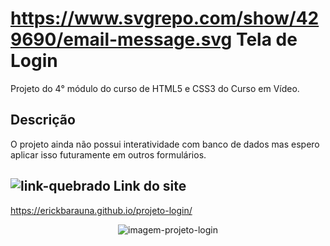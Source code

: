 # https://www.svgrepo.com/show/429690/email-message.svg Tela de Login
Projeto do 4° módulo do curso de HTML5 e CSS3 do Curso em Vídeo.
 
 ## Descrição
O projeto ainda não possui interatividade com banco de dados mas espero aplicar isso futuramente em outros formulários.

## ![link-quebrado](https://user-images.githubusercontent.com/98670029/193427214-49ca4dc9-c9ac-445e-b63b-79ba0f79fbc8.png) Link do site
https://erickbarauna.github.io/projeto-login/
  <div align="center">
  
 ![imagem-projeto-login](https://user-images.githubusercontent.com/98670029/200528608-df4141f3-e0ce-4aa5-b058-75b50cc7630b.png) 
  
  
  </div>



